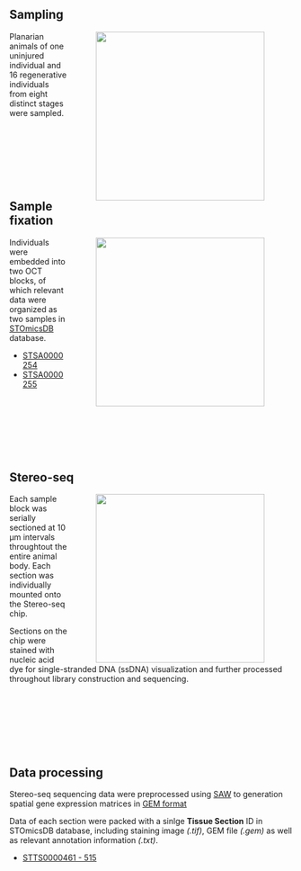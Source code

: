 ## Sampling

<img src='../_static/img/sampling design.png' width=300 align='right' hspace='50' />Planarian animals of one uninjured individual and 16 regenerative individuals from eight distinct stages were sampled.

<br clear="left"/>
<br clear="left"/>
<br clear="left"/>
<br clear="left"/>
<br clear="left"/>
<br clear="left"/>

## Sample fixation

<img src='../_static/img/oct embedding.png' width=300 align='right' hspace='50' /> Individuals were embedded into two OCT blocks, of which relevant data were organized as two samples in [STOmicsDB](https://db.cngb.org/stomics/) database. 
- [STSA0000254](https://db.cngb.org/stomics/sample/STSA0000254/)
- [STSA0000255](https://db.cngb.org/stomics/sample/STSA0000255/)

<br clear="left"/>
<br clear="left"/>
<br clear="left"/>
<br clear="left"/>
<br clear="left"/>
<br clear="left"/>


## Stereo-seq

<img src='../_static/img/section.png' width=300 align='right' hspace='50' /> Each sample block was serially sectioned at 10 µm intervals throughtout the entire animal body. Each section was individually mounted onto the Stereo-seq chip. 

Sections on the chip were stained with nucleic acid dye for single-stranded DNA (ssDNA) visualization and further processed throughout library construction and sequencing. 

<br clear="left"/>
<br clear="left"/>
<br clear="left"/>
<br clear="left"/>
<br clear="left"/>
<br clear="left"/>

## Data processing

Stereo-seq sequencing data were preprocessed using [SAW](https://github.com/STOmics/SAW) to generation spatial gene expression matrices in [GEM format](https://stereopy.readthedocs.io/en/latest/Tutorials/IO.html#GEM)

Data of each section were packed with a sinlge **Tissue Section** ID in STOmicsDB database, including staining image *(.tif)*, GEM file *(.gem)* as well as relevant annotation information *(.txt)*.
- [STTS0000461 - 515](https://db.cngb.org/stomics/project/STT0000028)

